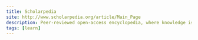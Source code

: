 ```yaml
---
title: Scholarpedia
site: http://www.scholarpedia.org/article/Main_Page
description: Peer-reviewed open-access encyclopedia, where knowledge is curated by communities of experts.
tags: [learn]
---
```

